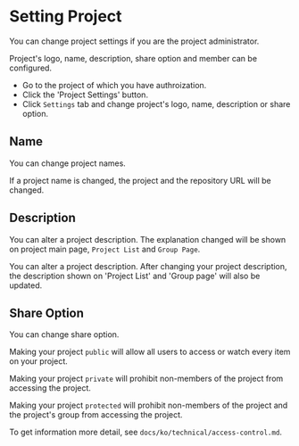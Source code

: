 # Setting Project

You can change project settings if you are the project administrator.

Project's logo, name, description, share option and member can be configured.

* Go to the project of which you have authroization.
* Click the 'Project Settings' button.
* Click `Settings` tab and change project's logo, name, description or share option.


Name
----

You can change project names.

If a project name is changed, the project and the repository URL will be changed.


Description
-----------

You can alter a project description. The explanation changed will be shown on project main page, `Project List` and `Group Page`.

You can alter a project description. After changing your project description, the description shown on 'Project List' and 'Group page' will also be updated.


Share Option
------------

You can change share option.

Making your project `public` will allow all users to access or watch every item on your project.

Making your project `private` will prohibit non-members of the project from accessing the project.

Making your project `protected` will prohibit non-members of the project and the project's group from accessing the project.

To get information more detail, see `docs/ko/technical/access-control.md`.

